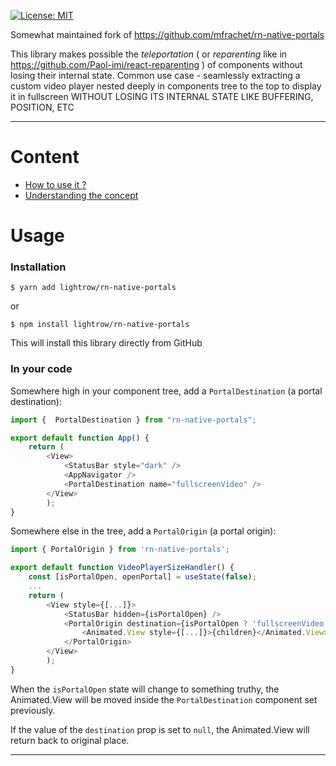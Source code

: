 [![License: MIT](https://img.shields.io/badge/License-MIT-yellow.svg)](https://opensource.org/licenses/MIT)

Somewhat maintained fork of https://github.com/mfrachet/rn-native-portals

This library makes possible the _teleportation_ ( or _reparenting_ like in https://github.com/Paol-imi/react-reparenting ) of components without losing their internal state. Common use case - seamlessly extracting a custom video player nested deeply in components tree to the top to display it in fullscreen WITHOUT LOSING ITS INTERNAL STATE LIKE BUFFERING, POSITION, ETC

---

# Content

- <a href="#usage">How to use it ?</a>
- [Understanding the concept](./docs/CONCEPT.md)

<h1 name="#usage">Usage</h1>

### Installation

```
$ yarn add lightrow/rn-native-portals
```
or
```
$ npm install lightrow/rn-native-portals
```
This will install this library directly from GitHub

### In your code

Somewhere high in your component tree, add a `PortalDestination` (a portal destination):

```javascript
import {  PortalDestination } from "rn-native-portals";

export default function App() {
	return (
		<View>
			<StatusBar style="dark" />
			<AppNavigator />
			<PortalDestination name="fullscreenVideo" />
		</View>
    	);
}
```

Somewhere else in the tree, add a `PortalOrigin` (a portal origin):

```javascript
import { PortalOrigin } from 'rn-native-portals';

export default function VideoPlayerSizeHandler() {
	const [isPortalOpen, openPortal] = useState(false);
	...
	return (
		<View style={[...]}>
			<StatusBar hidden={isPortalOpen} />
			<PortalOrigin destination={isPortalOpen ? 'fullscreenVideo' : null}>
				<Animated.View style={[...]}>{children}</Animated.View>
			</PortalOrigin>
		</View>
    	);
}
```
When the `isPortalOpen` state will change to something truthy, the Animated.View will be moved inside the `PortalDestination` component set
previously.

If the value of the `destination` prop is set to `null`, the Animated.View will return back to original place.

---
